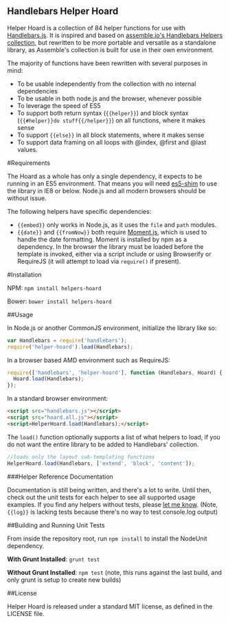 Handlebars Helper Hoard
---

Helper Hoard is a collection of 84 helper functions for use with [Handlebars.js](http://handlebarsjs.com).  It is inspired and based on [assemble.io's Handlebars Helpers collection](https://github.com/assemble/handlebars-helpers), but rewritten to be more portable and versatile as a standalone library, as Assemble's collection is built for use in their own environment.

The majority of functions have been rewritten with several purposes in mind:

- To be usable independently from the collection with no internal dependencies
- To be usable in both node.js and the browser, whenever possible
- To leverage the speed of ES5
- To support both return syntax (`{{helper}}`) and block syntax (`{{#helper}}do stuff{{/helper}}`) on all functions, where it makes sense
- To support `{{else}}` in all block statements, where it makes sense
- To support data framing on all loops with @index, @first and @last values.

#Requirements

The Hoard as a whole has only a single dependency, it expects to be running in an ES5 environment. That means you will need [es5-shim](https://github.com/es-shims/es5-shim) to use the library in IE8 or below.  Node.js and all modern browsers should be without issue.

The following helpers have specific dependencies:

- `{{embed}}` only works in Node.js, as it uses the `file` and `path` modules.
- `{{date}}` and `{{fromNow}}` both require [Moment.js](http://momentjs.com), which is used to handle the date formatting. Moment is installed by npm as a dependency. In the browser the library must be loaded before the template is invoked, either via a script include or using Browserify or RequireJS (it will attempt to load via `require()` if present).

#Installation

NPM: `npm install helpers-hoard`

Bower: `bower install helpers-hoard`

##Usage

In Node.js or another CommonJS environment, initialize the library like so:

```js
var Handlebars = require('handlebars');
require('helper-hoard').load(Handlebars);
```

In a browser based AMD environment such as RequireJS:

```js
require(['handlebars', 'helper-hoard'], function (Handlebars, Hoard) {
  Hoard.load(Handlebars);
});
```

In a standard browser environment:

```html
<script src="handlebars.js"></script>
<script src="hoard.all.js"></script>
<script>HelperHoard.load(Handlebars);</script>
```

The `load()` function optionally supports a list of what helpers to load, if you do not want the entire library to be added to Handlebars' collection.

```js
//loads only the layout sub-templating functions
HelperHoard.load(Handlebars, ['extend', 'block', 'content']);
```

###Helper Reference Documentation

Documentation is still being written, and there's a lot to write. Until then, check out the unit tests for each helper to see all supported usage examples. If you find any helpers without tests, please [let me know](http://twitter.com/ChiperSoft). (Note, `{{log}}` is lacking tests because there's no way to test console.log output)

##Building and Running Unit Tests

From inside the repository root, run `npm install` to install the NodeUnit dependency.

**With Grunt Installed**: `grunt test`

**Without Grunt Installed**: `npm test` (note, this runs against the last build, and only grunt is setup to create new builds)

##License

Helper Hoard is released under a standard MIT license, as defined in the LICENSE file.